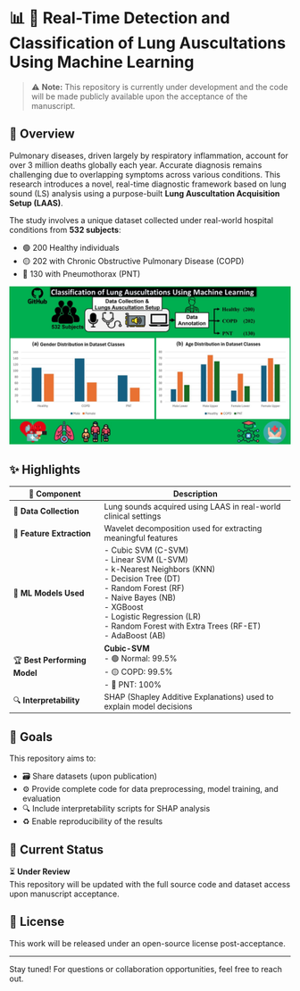 # 📊 🏥  Real-Time Detection and Classification of Lung Auscultations Using Machine Learning

> ⚠️ **Note:** This repository is currently under development and the code will be made publicly available upon the acceptance of the manuscript.

## 🧬 Overview

Pulmonary diseases, driven largely by respiratory inflammation, account for over 3 million deaths globally each year. Accurate diagnosis remains challenging due to overlapping symptoms across various conditions. This research introduces a novel, real-time diagnostic framework based on lung sound (LS) analysis using a purpose-built **Lung Auscultation Acquisition Setup (LAAS)**.

The study involves a unique dataset collected under real-world hospital conditions from **532 subjects**:
- 🟢 200 Healthy individuals  
- 🟡 202 with Chronic Obstructive Pulmonary Disease (COPD)  
- 🔴 130 with Pneumothorax (PNT)

![Pulmonary Lung Auscultations on Self-Collected Dataset](Highlight_Gihub.jpg)

## ✨ Highlights

| 🧩 **Component**              | **Description**                                                                 |
|------------------------------|----------------------------------------------------------------------------------|
| 🏥 **Data Collection**       | Lung sounds acquired using LAAS in real-world clinical settings                 |
| 🧪 **Feature Extraction**    | Wavelet decomposition used for extracting meaningful features                   |
| 🤖 **ML Models Used**        | - Cubic SVM (C-SVM)<br> - Linear SVM (L-SVM)<br> - k-Nearest Neighbors (KNN)<br> - Decision Tree (DT)<br> - Random Forest (RF)<br> - Naive Bayes (NB)<br> - XGBoost<br> - Logistic Regression (LR)<br> - Random Forest with Extra Trees (RF-ET)<br> - AdaBoost (AB) |
| 🏆 **Best Performing Model** | **Cubic-SVM**<br> - 🟢 Normal: 99.5%<br> - 🟡 COPD: 99.5%<br> - 🔴 PNT: 100%        |
| 🔍 **Interpretability**      | SHAP (Shapley Additive Explanations) used to explain model decisions            |

## 🎯 Goals

This repository aims to:
- 🗃️ Share datasets (upon publication)
- ⚙️ Provide complete code for data preprocessing, model training, and evaluation
- 🔍 Include interpretability scripts for SHAP analysis
- ♻️ Enable reproducibility of the results

## 📌 Current Status

⏳ **Under Review**  
This repository will be updated with the full source code and dataset access upon manuscript acceptance.

## 📜 License

This work will be released under an open-source license post-acceptance.

---

Stay tuned! For questions or collaboration opportunities, feel free to reach out.
